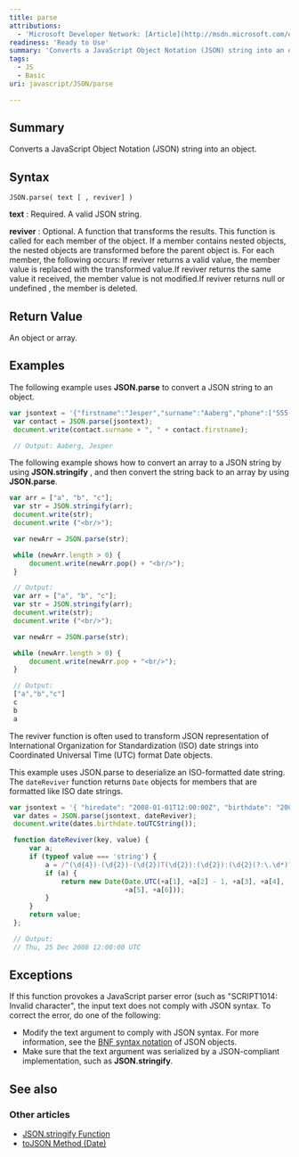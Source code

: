 ```yaml
---
title: parse
attributions:
  - 'Microsoft Developer Network: [Article](http://msdn.microsoft.com/en-us/library/ie/cc836466(v=vs.94).aspx)'
readiness: 'Ready to Use'
summary: 'Converts a JavaScript Object Notation (JSON) string into an object.'
tags:
  - JS
  - Basic
uri: javascript/JSON/parse

---
```

## Summary

Converts a JavaScript Object Notation (JSON) string into an object.

## Syntax

    JSON.parse( text [ , reviver] )

**text**
:   Required. A valid JSON string.

**reviver**
:   Optional. A function that transforms the results. This function is called for each member of the object. If a member contains nested objects, the nested objects are transformed before the parent object is. For each member, the following occurs: If reviver returns a valid value, the member value is replaced with the transformed value.If reviver returns the same value it received, the member value is not modified.If reviver returns null or undefined , the member is deleted.

## Return Value

An object or array.

## Examples

The following example uses **JSON.parse** to convert a JSON string to an object.

``` js
var jsontext = '{"firstname":"Jesper","surname":"Aaberg","phone":["555-0100","555-0120"]}';
 var contact = JSON.parse(jsontext);
 document.write(contact.surname + ", " + contact.firstname);

 // Output: Aaberg, Jesper
```

The following example shows how to convert an array to a JSON string by using **JSON.stringify** , and then convert the string back to an array by using **JSON.parse**.

``` js
var arr = ["a", "b", "c"];
 var str = JSON.stringify(arr);
 document.write(str);
 document.write ("<br/>");

 var newArr = JSON.parse(str);

 while (newArr.length > 0) {
     document.write(newArr.pop() + "<br/>");
 }

 // Output:
 var arr = ["a", "b", "c"];
 var str = JSON.stringify(arr);
 document.write(str);
 document.write ("<br/>");

 var newArr = JSON.parse(str);

 while (newArr.length > 0) {
     document.write(newArr.pop + "<br/>");
 }

 // Output:
 ["a","b","c"]
 c
 b
 a
```

The reviver function is often used to transform JSON representation of International Organization for Standardization (ISO) date strings into Coordinated Universal Time (UTC) format Date objects.

This example uses JSON.parse to deserialize an ISO-formatted date string. The `dateReviver` function returns `Date` objects for members that are formatted like ISO date strings.

``` js
var jsontext = '{ "hiredate": "2008-01-01T12:00:00Z", "birthdate": "2008-12-25T12:00:00Z" }';
 var dates = JSON.parse(jsontext, dateReviver);
 document.write(dates.birthdate.toUTCString());

 function dateReviver(key, value) {
     var a;
     if (typeof value === 'string') {
         a = /^(\d{4})-(\d{2})-(\d{2})T(\d{2}):(\d{2}):(\d{2}(?:\.\d*)?)Z$/.exec(value);
         if (a) {
             return new Date(Date.UTC(+a[1], +a[2] - 1, +a[3], +a[4],
                             +a[5], +a[6]));
         }
     }
     return value;
 };

 // Output:
 // Thu, 25 Dec 2008 12:00:00 UTC
```

## Exceptions

If this function provokes a JavaScript parser error (such as "SCRIPT1014: Invalid character", the input text does not comply with JSON syntax. To correct the error, do one of the following:

-   Modify the text argument to comply with JSON syntax. For more information, see the [BNF syntax notation](http://go.microsoft.com/fwlink/?LinkId=125203) of JSON objects.
-   Make sure that the text argument was serialized by a JSON-compliant implementation, such as **JSON.stringify**.

## See also

### Other articles

-   [JSON.stringify Function](/javascript/JSON/stringify)
-   [toJSON Method (Date)](/javascript/Date/toJSON)


